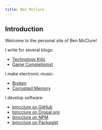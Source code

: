 ```yaml
---
title: Ben McClure
---
```

## Introduction

Welcome to the personal site of Ben McClure!

I write for several blogs:

- [Technology Kills](https://www.technologykills.com/)
- [Game Completionist](https://www.gamecompletionist.com/)

I make electronic music:

- [Broken](https://brokenindustry.com/)
- [Corrupted Memory](https://corruptedmemory.com/)

I develop software:

- [bmcclure on GitHub](https://github.com/bmcclure)
- [bmcclure on Drupal.org](https://www.drupal.org/u/bmcclure)
- [bmcclure on NPM](https://www.npmjs.com/~bmcclure)
- [bmcclure on Packagist](https://packagist.org/users/bmcclure/)
